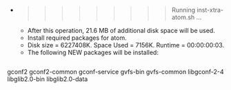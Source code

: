 * >>>>>>>>> Running inst-xtra-atom.sh ...
  * After this operation, 21.6 MB of additional disk space will be used.
  * Install required packages for atom.
  * Disk size = 6227408K. Space Used = 7156K. Runtime = 00:00:00:03.
  * The following NEW packages will be installed:
  ```bash
gconf2 gconf2-common gconf-service gvfs-bin gvfs-common
libgconf-2-4 libglib2.0-bin libglib2.0-data
  ```
